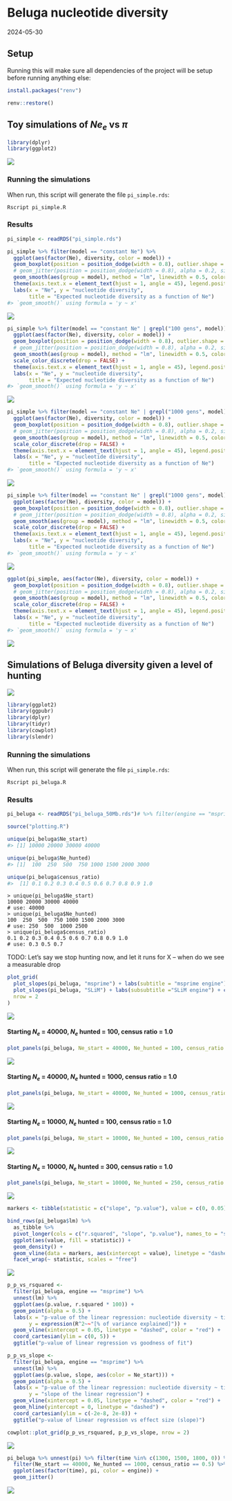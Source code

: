 Beluga nucleotide diversity
================
2024-05-30

## Setup

Running this will make sure all dependencies of the project will be
setup before running anything else:

``` r
install.packages("renv")

renv::restore()
```

## Toy simulations of $Ne_e$ vs $\pi$

``` r
library(dplyr)
library(ggplot2)
```

![](figures/unnamed-chunk-3-1.png)<!-- -->

### Running the simulations

When run, this script will generate the file `pi_simple.rds`:

    Rscript pi_simple.R

### Results

``` r
pi_simple <- readRDS("pi_simple.rds")
```

``` r
pi_simple %>% filter(model == "constant Ne") %>%
  ggplot(aes(factor(Ne), diversity, color = model)) +
  geom_boxplot(position = position_dodge(width = 0.8), outlier.shape = NA) +
  # geom_jitter(position = position_dodge(width = 0.8), alpha = 0.2, size = 0.75) +
  geom_smooth(aes(group = model), method = "lm", linewidth = 0.5, color = "black", linetype = 2) +
  theme(axis.text.x = element_text(hjust = 1, angle = 45), legend.position = "bottom") +
  labs(x = "Ne", y = "nucleotide diversity",
       title = "Expected nucleotide diversity as a function of Ne")
#> `geom_smooth()` using formula = 'y ~ x'
```

![](figures/unnamed-chunk-5-1.png)<!-- -->

``` r
pi_simple %>% filter(model == "constant Ne" | grepl("100 gens", model)) %>%
  ggplot(aes(factor(Ne), diversity, color = model)) +
  geom_boxplot(position = position_dodge(width = 0.8), outlier.shape = NA) +
  # geom_jitter(position = position_dodge(width = 0.8), alpha = 0.2, size = 0.75) +
  geom_smooth(aes(group = model), method = "lm", linewidth = 0.5, color = "black", linetype = 2) +
  scale_color_discrete(drop = FALSE) +
  theme(axis.text.x = element_text(hjust = 1, angle = 45), legend.position = "bottom") +
  labs(x = "Ne", y = "nucleotide diversity",
       title = "Expected nucleotide diversity as a function of Ne")
#> `geom_smooth()` using formula = 'y ~ x'
```

![](figures/unnamed-chunk-6-1.png)<!-- -->

``` r
pi_simple %>% filter(model == "constant Ne" | grepl("1000 gens", model)) %>%
  ggplot(aes(factor(Ne), diversity, color = model)) +
  geom_boxplot(position = position_dodge(width = 0.8), outlier.shape = NA) +
  # geom_jitter(position = position_dodge(width = 0.8), alpha = 0.2, size = 0.75) +
  geom_smooth(aes(group = model), method = "lm", linewidth = 0.5, color = "black", linetype = 2) +
  scale_color_discrete(drop = FALSE) +
  theme(axis.text.x = element_text(hjust = 1, angle = 45), legend.position = "bottom") +
  labs(x = "Ne", y = "nucleotide diversity",
       title = "Expected nucleotide diversity as a function of Ne")
#> `geom_smooth()` using formula = 'y ~ x'
```

![](figures/unnamed-chunk-7-1.png)<!-- -->

``` r
pi_simple %>% filter(model == "constant Ne" | grepl("1000 gens", model) | grepl("2000 gens", model)) %>%
  ggplot(aes(factor(Ne), diversity, color = model)) +
  geom_boxplot(position = position_dodge(width = 0.8), outlier.shape = NA) +
  # geom_jitter(position = position_dodge(width = 0.8), alpha = 0.2, size = 0.75) +
  geom_smooth(aes(group = model), method = "lm", linewidth = 0.5, color = "black", linetype = 2) +
  scale_color_discrete(drop = FALSE) +
  theme(axis.text.x = element_text(hjust = 1, angle = 45), legend.position = "bottom") +
  labs(x = "Ne", y = "nucleotide diversity",
       title = "Expected nucleotide diversity as a function of Ne")
#> `geom_smooth()` using formula = 'y ~ x'
```

![](figures/unnamed-chunk-8-1.png)<!-- -->

``` r
ggplot(pi_simple, aes(factor(Ne), diversity, color = model)) +
  geom_boxplot(position = position_dodge(width = 0.8), outlier.shape = NA) +
  # geom_jitter(position = position_dodge(width = 0.8), alpha = 0.2, size = 0.75) +
  geom_smooth(aes(group = model), method = "lm", linewidth = 0.5, color = "black", linetype = 2) +
  scale_color_discrete(drop = FALSE) +
  theme(axis.text.x = element_text(hjust = 1, angle = 45), legend.position = "bottom") +
  labs(x = "Ne", y = "nucleotide diversity",
       title = "Expected nucleotide diversity as a function of Ne")
#> `geom_smooth()` using formula = 'y ~ x'
```

![](figures/unnamed-chunk-9-1.png)<!-- -->

## Simulations of Beluga diversity given a level of hunting

![](figures/unnamed-chunk-10-1.png)<!-- -->

``` r
library(ggplot2)
library(ggpubr)
library(dplyr)
library(tidyr)
library(cowplot)
library(slendr)
```

### Running the simulations

When run, this script will generate the file `pi_simple.rds`:

    Rscript pi_beluga.R

### Results

``` r
pi_beluga <- readRDS("pi_beluga_50Mb.rds")# %>% filter(engine == "msprime")

source("plotting.R")
```

``` r
unique(pi_beluga$Ne_start)
#> [1] 10000 20000 30000 40000
```

``` r
unique(pi_beluga$Ne_hunted)
#> [1]  100  250  500  750 1000 1500 2000 3000
```

``` r
unique(pi_beluga$census_ratio)
#>  [1] 0.1 0.2 0.3 0.4 0.5 0.6 0.7 0.8 0.9 1.0
```

    > unique(pi_beluga$Ne_start)
    10000 20000 30000 40000
    # use: 40000
    > unique(pi_beluga$Ne_hunted)
    100  250  500  750 1000 1500 2000 3000
    # use: 250  500  1000 2500
    > unique(pi_beluga$census_ratio)
    0.1 0.2 0.3 0.4 0.5 0.6 0.7 0.8 0.9 1.0
    # use: 0.3 0.5 0.7

TODO: Let’s say we stop hunting now, and let it runs for X – when do we
see a measurable drop

``` r
plot_grid(
  plot_slopes(pi_beluga, "msprime") + labs(subtitle = "msprime engine") + coord_cartesian(ylim = c(-1e-8, 1e-8)),
  plot_slopes(pi_beluga, "SLiM") + labs(subsubtitle ="SLiM engine") + coord_cartesian(ylim = c(-1e-8, 1e-8)),
  nrow = 2
)
```

![](figures/unnamed-chunk-14-1.png)<!-- -->

#### Starting $N_e$ = 40000, $N_e$ hunted = 100, census ratio = 1.0

``` r
plot_panels(pi_beluga, Ne_start = 40000, Ne_hunted = 100, census_ratio = 1.0, engine = "msprime")
```

![](figures/unnamed-chunk-15-1.png)<!-- -->

<!-- ```{r} -->
<!-- plot_panels(pi_beluga, Ne_start = 40000, Ne_hunted = 100, census_ratio = 1.0, engine = "SLiM") -->
<!-- ``` -->

#### Starting $N_e$ = 40000, $N_e$ hunted = 1000, census ratio = 1.0

``` r
plot_panels(pi_beluga, Ne_start = 40000, Ne_hunted = 1000, census_ratio = 1.0, engine = "msprime")
```

![](figures/unnamed-chunk-16-1.png)<!-- -->

<!-- ```{r} -->
<!-- plot_panels(pi_beluga, Ne_start = 40000, Ne_hunted = 1000, census_ratio = 1.0, engine = "SLiM") -->
<!-- ``` -->

#### Starting $N_e$ = 10000, $N_e$ hunted = 100, census ratio = 1.0

``` r
plot_panels(pi_beluga, Ne_start = 10000, Ne_hunted = 100, census_ratio = 1.0, engine = "msprime")
```

![](figures/unnamed-chunk-17-1.png)<!-- -->

<!-- ```{r} -->
<!-- plot_panels(pi_beluga, Ne_start = 10000, Ne_hunted = 100, census_ratio = 1.0, engine = "SLiM") -->
<!-- ``` -->

#### Starting $N_e$ = 10000, $N_e$ hunted = 300, census ratio = 1.0

``` r
plot_panels(pi_beluga, Ne_start = 10000, Ne_hunted = 250, census_ratio = 1.0, engine = "msprime")
```

![](figures/unnamed-chunk-18-1.png)<!-- -->

<!-- ```{r} -->
<!-- plot_panels(pi_beluga, Ne_start = 10000, Ne_hunted = 250, census_ratio = 1.0, engine = "SLiM") -->
<!-- ``` -->

``` r
markers <- tibble(statistic = c("slope", "p.value"), value = c(0, 0.05))

bind_rows(pi_beluga$lm) %>%
  as_tibble %>%
  pivot_longer(cols = c("r.squared", "slope", "p.value"), names_to = "statistic") %>%
  ggplot(aes(value, fill = statistic)) +
  geom_density() +
  geom_vline(data = markers, aes(xintercept = value), linetype = "dashed") +
  facet_wrap(~ statistic, scales = "free")
```

![](figures/unnamed-chunk-19-1.png)<!-- -->

``` r
p_p_vs_rsquared <-
  filter(pi_beluga, engine == "msprime") %>%
  unnest(lm) %>%
  ggplot(aes(p.value, r.squared * 100)) +
  geom_point(alpha = 0.5) +
  labs(x = "p-value of the linear regression: nucleotide diversity ~ time",
       y = expression(R^2~~"[% of variance explained]")) +
  geom_vline(xintercept = 0.05, linetype = "dashed", color = "red") +
  coord_cartesian(ylim = c(0, 5)) +
  ggtitle("p-value of linear regression vs goodness of fit")

p_p_vs_slope <-
  filter(pi_beluga, engine == "msprime") %>%
  unnest(lm) %>%
  ggplot(aes(p.value, slope, aes(color = Ne_start))) +
  geom_point(alpha = 0.5) +
  labs(x = "p-value of the linear regression: nucleotide diversity ~ time",
       y = "slope of the linear regression") +
  geom_vline(xintercept = 0.05, linetype = "dashed", color = "red") +
  geom_hline(yintercept = 0, linetype = "dashed") +
  coord_cartesian(ylim = c(-2e-8, 2e-8)) +
  ggtitle("p-value of linear regression vs effect size (slope)")

cowplot::plot_grid(p_p_vs_rsquared, p_p_vs_slope, nrow = 2)
```

![](figures/unnamed-chunk-20-1.png)<!-- -->

``` r
pi_beluga %>% unnest(pi) %>% filter(time %in% c(1300, 1500, 1800, 0)) %>%
  filter(Ne_start == 40000, Ne_hunted == 1000, census_ratio == 0.5) %>%
  ggplot(aes(factor(time), pi, color = engine)) +
  geom_jitter()
```

![](figures/unnamed-chunk-21-1.png)<!-- -->
